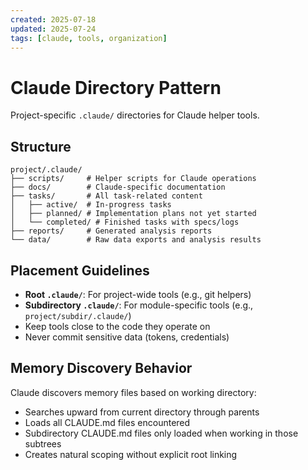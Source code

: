 ```yaml
---
created: 2025-07-18
updated: 2025-07-24
tags: [claude, tools, organization]
---
```


# Claude Directory Pattern

Project-specific `.claude/` directories for Claude helper tools.

## Structure

```text
project/.claude/
├── scripts/     # Helper scripts for Claude operations
├── docs/        # Claude-specific documentation
├── tasks/       # All task-related content
│   ├── active/  # In-progress tasks
│   ├── planned/ # Implementation plans not yet started
│   └── completed/ # Finished tasks with specs/logs
├── reports/     # Generated analysis reports
└── data/        # Raw data exports and analysis results
```

## Placement Guidelines

- **Root `.claude/`**: For project-wide tools (e.g., git helpers)
- **Subdirectory `.claude/`**: For module-specific tools (e.g., `project/subdir/.claude/`)
- Keep tools close to the code they operate on
- Never commit sensitive data (tokens, credentials)

## Memory Discovery Behavior

Claude discovers memory files based on working directory:

- Searches upward from current directory through parents
- Loads all CLAUDE.md files encountered
- Subdirectory CLAUDE.md files only loaded when working in those subtrees
- Creates natural scoping without explicit root linking
